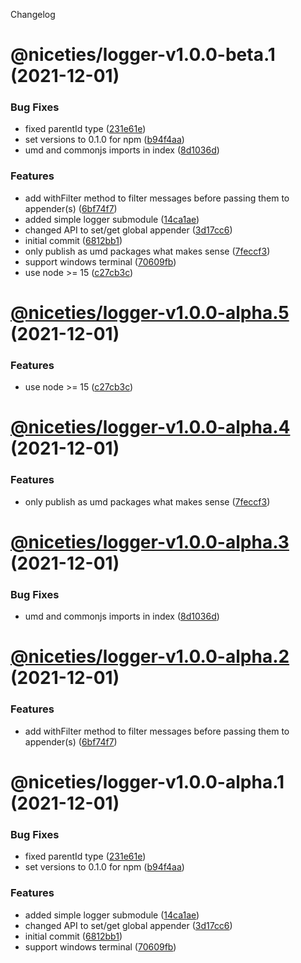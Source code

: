 Changelog

# @niceties/logger-v1.0.0-beta.1 (2021-12-01)


### Bug Fixes

* fixed parentId type ([231e61e](https://github.com/kshutkin/niceties/commit/231e61e592dd08ff6b89f8cb4082d7d89d122d06))
* set versions to 0.1.0 for npm ([b94f4aa](https://github.com/kshutkin/niceties/commit/b94f4aa230cc3ee720a67cae41539a023b18d41b))
* umd and commonjs imports in index ([8d1036d](https://github.com/kshutkin/niceties/commit/8d1036d180d0ffe971a3a93621ae4e7b997e2d5c))


### Features

* add withFilter method to filter messages before passing them to appender(s) ([6bf74f7](https://github.com/kshutkin/niceties/commit/6bf74f7758311eb1295e36da67aed30613b1d3b8))
* added simple logger submodule ([14ca1ae](https://github.com/kshutkin/niceties/commit/14ca1aec55eb6497554cd1d209503ed72ea76925))
* changed API to set/get global appender ([3d17cc6](https://github.com/kshutkin/niceties/commit/3d17cc68f1b1a2cec4688a0e1623dde27dc94736))
* initial commit ([6812bb1](https://github.com/kshutkin/niceties/commit/6812bb1d7f4f5d9f543c5784c9aeb3c070deed53))
* only publish as umd packages what makes sense ([7feccf3](https://github.com/kshutkin/niceties/commit/7feccf359670205aa224b391482ec898ae2048ec))
* support windows terminal ([70609fb](https://github.com/kshutkin/niceties/commit/70609fb51b4faebc5a7b6ab13ca323cba6635e0f))
* use node >= 15 ([c27cb3c](https://github.com/kshutkin/niceties/commit/c27cb3c43d2df7e7cf7c90cc77f39c2452235b90))

# [@niceties/logger-v1.0.0-alpha.5](https://github.com/kshutkin/niceties/compare/@niceties/logger-v1.0.0-alpha.4...@niceties/logger-v1.0.0-alpha.5) (2021-12-01)


### Features

* use node >= 15 ([c27cb3c](https://github.com/kshutkin/niceties/commit/c27cb3c43d2df7e7cf7c90cc77f39c2452235b90))

# [@niceties/logger-v1.0.0-alpha.4](https://github.com/kshutkin/niceties/compare/@niceties/logger-v1.0.0-alpha.3...@niceties/logger-v1.0.0-alpha.4) (2021-12-01)


### Features

* only publish as umd packages what makes sense ([7feccf3](https://github.com/kshutkin/niceties/commit/7feccf359670205aa224b391482ec898ae2048ec))

# [@niceties/logger-v1.0.0-alpha.3](https://github.com/kshutkin/niceties/compare/@niceties/logger-v1.0.0-alpha.2...@niceties/logger-v1.0.0-alpha.3) (2021-12-01)


### Bug Fixes

* umd and commonjs imports in index ([8d1036d](https://github.com/kshutkin/niceties/commit/8d1036d180d0ffe971a3a93621ae4e7b997e2d5c))

# [@niceties/logger-v1.0.0-alpha.2](https://github.com/kshutkin/niceties/compare/@niceties/logger-v1.0.0-alpha.1...@niceties/logger-v1.0.0-alpha.2) (2021-12-01)


### Features

* add withFilter method to filter messages before passing them to appender(s) ([6bf74f7](https://github.com/kshutkin/niceties/commit/6bf74f7758311eb1295e36da67aed30613b1d3b8))

# @niceties/logger-v1.0.0-alpha.1 (2021-12-01)


### Bug Fixes

* fixed parentId type ([231e61e](https://github.com/kshutkin/niceties/commit/231e61e592dd08ff6b89f8cb4082d7d89d122d06))
* set versions to 0.1.0 for npm ([b94f4aa](https://github.com/kshutkin/niceties/commit/b94f4aa230cc3ee720a67cae41539a023b18d41b))


### Features

* added simple logger submodule ([14ca1ae](https://github.com/kshutkin/niceties/commit/14ca1aec55eb6497554cd1d209503ed72ea76925))
* changed API to set/get global appender ([3d17cc6](https://github.com/kshutkin/niceties/commit/3d17cc68f1b1a2cec4688a0e1623dde27dc94736))
* initial commit ([6812bb1](https://github.com/kshutkin/niceties/commit/6812bb1d7f4f5d9f543c5784c9aeb3c070deed53))
* support windows terminal ([70609fb](https://github.com/kshutkin/niceties/commit/70609fb51b4faebc5a7b6ab13ca323cba6635e0f))
